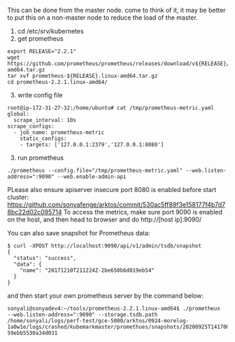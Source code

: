 This can be done from the master node. come to think of it, it may be better to put this on a non-master node to reduce the load of the master.
1. cd /etc/srv/kubernetes
2. get prometheus
```
export RELEASE="2.2.1"
wget https://github.com/prometheus/prometheus/releases/download/v${RELEASE}/prometheus-${RELEASE}.linux-amd64.tar.gz
tar xvf prometheus-${RELEASE}.linux-amd64.tar.gz
cd prometheus-2.2.1.linux-amd64/
```
3. write config file
```
root@ip-172-31-27-32:/home/ubuntu# cat /tmp/prometheus-metric.yaml
global:
  scrape_interval: 10s
scrape_configs:
  - job_name: prometheus-metric
    static_configs:
    - targets: ['127.0.0.1:2379','127.0.0.1:8080']
```
3. run prometheus
```
./prometheus --config.file="/tmp/prometheus-metric.yaml" --web.listen-address=":9090" --web.enable-admin-api
```


PLease also ensure apiserver insecure port 8080 is enabled before start cluster: https://github.com/sonyafenge/arktos/commit/530ac5ff89f3e158177f4b7d78bc22d02c095714 
To access the metrics, make sure port 9090 is enabled on the host, and then head to browser and do
http://[host ip]:9090/


You can also save snapshot for Prometheus data: 
```
$ curl -XPOST http://localhost:9090/api/v1/admin/tsdb/snapshot
{
  "status": "success",
  "data": {
    "name": "20171210T211224Z-2be650b6d019eb54"
  }
}
```
and then start your own prometheus server by the command below:
```
sonyali@sonyadev4:~/tools/prometheus-2.2.1.linux-amd64$ ./prometheus  --web.listen-address=":9090" --storage.tsdb.path /home/sonyali/logs/perf-test/gce-5000/arktos/0924-morelog-1a0w1e/logs/crashed/kubemarkmaster/promethues/snapshots/20200925T141700Z-59ebb5530a34d031
```
